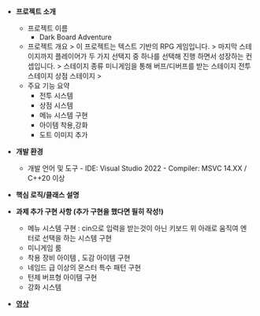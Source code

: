- **프로젝트 소개**
    - 프로젝트 이름
        - Dark Board Adventure
    - 프로젝트 개요
            > 이 프로젝트는 텍스트 기반의 RPG 게임입니다.
            > 마지막 스테이지까지 플레이어가 두 가지 선택지 중 하나를 선택해 진행 하면서 성장하는 컨셉입니다.
            > 스테이지 종류
                미니게임을 통해 버프/디버프를 받는 스테이지
                전투 스테이지
                상점 스테이지
            > 
    - 주요 기능 요약
        - 전투 시스템
        - 상점 시스템
        - 메뉴 시스템 구현
        - 아이템 착용,강화
        - 도트 이미지 추가

- **개발 환경**
    - 개발 언어 및 도구
            - IDE: Visual Studio 2022
            - Compiler: MSVC 14.XX / C++20 이상
        

- **핵심 로직/클래스 설명**
    

- **과제 추가 구현 사항 (추가 구현을 했다면 필히 작성!)**
    - 메뉴 시스템 구현 : cin으로 입력을 받는것이 아닌 키보드 위 아래로 움직여 엔터로 선택을 하는 시스템 구현
    - 미니게임 룸
    - 착용 장비 아이템 , 도감 아이템 구현
    - 네임드 급 이상의 몬스터 특수 패턴 구현
    - 턴제 버프형 아이템 구현
    - 강화 시스템
 
- **[영상](https://www.youtube.com/watch?v=e2Sr1rXcKx0)**

